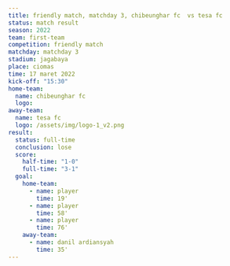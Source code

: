 ```yaml
---
title: friendly match, matchday 3, chibeunghar fc  vs tesa fc
status: match result
season: 2022
team: first-team
competition: friendly match
matchday: matchday 3
stadium: jagabaya
place: ciomas
time: 17 maret 2022
kick-off: "15:30"
home-team:
  name: chibeunghar fc
  logo: 
away-team:
  name: tesa fc
  logo: /assets/img/logo-1_v2.png
result:
  status: full-time
  conclusion: lose
  score:
    half-time: "1-0"
    full-time: "3-1"
  goal:
    home-team:
      - name: player
        time: 19'
      - name: player
        time: 58'
      - name: player
        time: 76'
    away-team:
      - name: danil ardiansyah
        time: 35'
---
```

